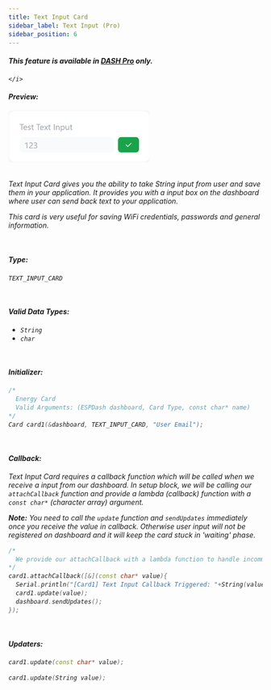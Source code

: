 ```yaml
---
title: Text Input Card
sidebar_label: Text Input (Pro)
sidebar_position: 6
---
```


<div className="pro-label">
    <i>
        <h4 style={{ fontWeight: '500', marginBottom: 5 }}>
             This feature is available in <a target="_blank" style={{ color: "red" }} href="https://espdash.pro">DASH Pro</a> only.
        </h4>
         
    </i>
</div>

#### Preview:

<img className="card-preview" src="/img/v4/text-input-card.png" width="280px" alt="Text Input Card Preview" />

<br/>
<br/>

Text Input Card gives you the ability to take String input from user and save them in your application. It provides you with a input box on the dashboard where user can send back text to your application. 

This card is very useful for saving WiFi credentials, passwords and general information.

<br/>

#### Type:
`TEXT_INPUT_CARD`

<br/>

#### Valid Data Types:
- `String`
- `char`

<br/>

#### Initializer:
```cpp
/* 
  Energy Card
  Valid Arguments: (ESPDash dashboard, Card Type, const char* name)
*/
Card card1(&dashboard, TEXT_INPUT_CARD, "User Email");
```

<br/>


#### Callback:
Text Input Card requires a callback function which will be called when we receive a input from our dashboard. In setup block, we will be calling our `attachCallback` function and provide a lambda (callback) function with a `const char*` (character array) argument.

**Note:** You need to call the `update` function and `sendUpdates` immediately once you receive the value in callback. Otherwise user input will not be registered on dashboard and it will keep the card stuck in 'waiting' phase.

```cpp
/*
  We provide our attachCallback with a lambda function to handle incomming data
*/
card1.attachCallback([&](const char* value){
  Serial.println("[Card1] Text Input Callback Triggered: "+String(value));
  card1.update(value);
  dashboard.sendUpdates();
});
```

<br/>

#### Updaters:

```cpp
card1.update(const char* value);
```

```cpp
card1.update(String value);
```
